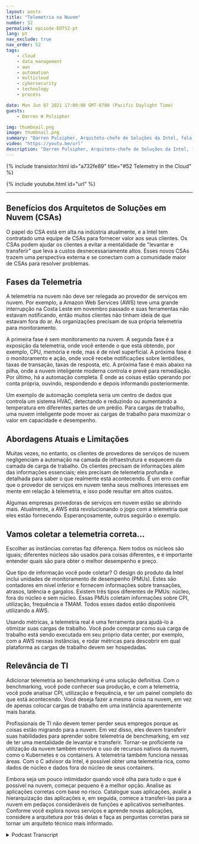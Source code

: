 ```yaml
---
layout: posts
title: "Telemetria na Nuvem"
number: 52
permalink: episode-EDT52-pt
lang: pt
nav_exclude: true
nav_order: 52
tags:
    - cloud
    - data_management
    - aws
    - automation
    - multicloud
    - cybersecurity
    - technology
    - process

date: Mon Jun 07 2021 17:00:00 GMT-0700 (Pacific Daylight Time)
guests:
    - Darren W Pulsipher

img: thumbnail.png
image: thumbnail.png
summary: "Darren Pulsipher, Arquiteto-chefe de Soluções da Intel, fala com Josh Hilliker, Diretor de Arquitetos de Soluções em Nuvem da Intel, sobre o uso de telemetria na nuvem para maximizar valor e eficiência."
video: "https://youtu.be/url"
description: "Darren Pulsipher, Arquiteto-chefe de Soluções da Intel, fala com Josh Hilliker, Diretor de Arquitetos de Soluções em Nuvem da Intel, sobre o uso de telemetria na nuvem para maximizar valor e eficiência."
---
```


<div>
{% include transistor.html id="a732fe89" title="#52 Telemetry in the Cloud" %}

{% include youtube.html id="url" %}
</div>

---

## Benefícios dos Arquitetos de Soluções em Nuvem (CSAs)

O papel do CSA está em alta na indústria atualmente, e a Intel tem contratado uma equipe de CSAs para fornecer valor aos seus clientes. Os CSAs podem ajudar os clientes a evitar a mentalidade de "levantar e transferir" que leva a custos desnecessariamente altos. Esses novos CSAs trazem uma perspectiva externa e se conectam com a comunidade maior de CSAs para resolver problemas.

## Fases da Telemetria

A telemetria na nuvem não deve ser relegada ao provedor de serviços em nuvem. Por exemplo, a Amazon Web Services (AWS) teve uma grande interrupção na Costa Leste em novembro passado e suas ferramentas não estavam notificando, então muitos clientes não tinham ideia de que estavam fora do ar. As organizações precisam de sua própria telemetria para monitoramento.

A primeira fase é sem monitoramento na nuvem. A segunda fase é a exposição da telemetria, onde você entende o que está obtendo, por exemplo, CPU, memória e rede, mas é de nível superficial. A próxima fase é o monitoramento e ação, onde você recebe notificações sobre lentidões, taxas de transação, taxas de resposta, etc. A próxima fase é mais abaixo na pilha, onde a nuvem inteligente moderna controla e prevê para remediação. Por último, há a automação completa. É onde as coisas estão operando por conta própria, ouvindo, respondendo e depois informando posteriormente.

Um exemplo de automação completa seria um centro de dados que controla um sistema HVAC, detectando e reduzindo ou aumentando a temperatura em diferentes partes de um prédio. Para cargas de trabalho, uma nuvem inteligente pode mover as cargas de trabalho para maximizar o valor em capacidade e desempenho.

## Abordagens Atuais e Limitações

Muitas vezes, no entanto, os clientes de provedores de serviços de nuvem negligenciam a automação na camada de infraestrutura e esquecem da camada de carga de trabalho. Os clientes precisam de informações além das informações essenciais; eles precisam de telemetria profunda e detalhada para saber o que realmente está acontecendo. É um erro confiar que o provedor de serviços em nuvem tenha seus melhores interesses em mente em relação à telemetria, e isso pode resultar em altos custos.

Algumas empresas provedoras de serviços em nuvem estão se abrindo mais. Atualmente, a AWS está revolucionando o jogo com a telemetria que eles estão fornecendo. Esperançosamente, outros seguirão o exemplo.

## Vamos coletar a telemetria correta...

Escolher as instâncias corretas faz diferença. Nem todos os núcleos são iguais; diferentes núcleos são usados ​​para coisas diferentes, e é importante entender quais são para obter o melhor desempenho e preço.

Que tipo de informação você pode coletar? O design do produto da Intel inclui unidades de monitoramento de desempenho (PMUs). Estes são contadores em nível inferior e fornecem informações sobre transações, atrasos, latência e gargalos. Existem três tipos diferentes de PMUs: núcleo, fora do núcleo e sem núcleo. Essas PMUs coletam informações sobre CPI, utilização, frequência e TMAM. Todos esses dados estão disponíveis utilizando a AWS.

Usando métricas, a telemetria real é uma ferramenta para ajudá-lo a otimizar suas cargas de trabalho. Você pode comparar como sua carga de trabalho está sendo executada em seu próprio data center, por exemplo, com a AWS nessas instâncias, e rodar métricas para descobrir em qual plataforma as cargas de trabalho devem ser hospedadas.

## Relevância de TI

Adicionar telemetria ao benchmarking é uma solução definitiva. Com o benchmarking, você pode conhecer sua produção, e com a telemetria, você pode analisar CPI, utilização e frequência, e ter um painel completo do que está acontecendo. Você deseja fazer a mesma coisa na nuvem, em vez de apenas colocar cargas de trabalho em uma instância aparentemente mais barata.

Profissionais de TI não devem temer perder seus empregos porque as coisas estão migrando para a nuvem. Em vez disso, eles devem transferir suas habilidades para aprender sobre telemetria de benchmarking, em vez de ter uma mentalidade de levantar e transferir. Tornar-se proficiente na utilização da nuvem também envolve o uso de recursos nativos da nuvem, como o Kubernetes e os containers. A telemetria também funciona nessas áreas. Com o C advisor da Intel, é possível obter uma telemetria rica, como dados de núcleo e dados fora do núcleo de seus containers.

Embora seja um pouco intimidador quando você olha para tudo o que é possível na nuvem, começar pequeno é a melhor opção. Analise as aplicações corretas com base no risco. Catalogue suas aplicações, avalie a hierarquização das aplicações e, em seguida, comece a transferi-las para a nuvem em pedaços consideráveis de funções e aplicativos semelhantes. Conforme você explora novos serviços e aprende novas aplicações, considere a arquitetura por trás delas e faça as perguntas corretas para se tornar um arquiteto técnico mais informado.



<details>
<summary> Podcast Transcript </summary>

<p></p>

</details>
